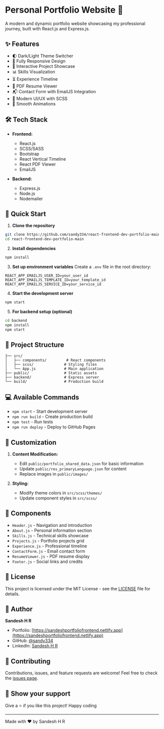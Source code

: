 # Personal Portfolio Website 🚀

A modern and dynamic portfolio website showcasing my professional journey, built with React.js and Express.js.

## ✨ Features

- 🌓 Dark/Light Theme Switcher
- 📱 Fully Responsive Design
- 🎯 Interactive Project Showcase
- 📊 Skills Visualization
- ⏳ Experience Timeline
- 📄 PDF Resume Viewer
- 📬 Contact Form with EmailJS Integration
- 🎨 Modern UI/UX with SCSS
- 🔄 Smooth Animations

## 🛠️ Tech Stack

- **Frontend:**
  - React.js
  - SCSS/SASS
  - Bootstrap
  - React Vertical Timeline
  - React PDF Viewer
  - EmailJS

- **Backend:**
  - Express.js
  - Node.js
  - Nodemailer

## 🚀 Quick Start

1. **Clone the repository**
```bash
git clone https://github.com/sandy334/react-frontend-dev-portfolio-main.git
cd react-frontend-dev-portfolio-main
```

2. **Install dependencies**
```bash
npm install
```

3. **Set up environment variables**
Create a `.env` file in the root directory:
```env
REACT_APP_EMAILJS_USER_ID=your_user_id
REACT_APP_EMAILJS_TEMPLATE_ID=your_template_id
REACT_APP_EMAILJS_SERVICE_ID=your_service_id
```

4. **Start the development server**
```bash
npm start
```

5. **For backend setup (optional)**
```bash
cd backend
npm install
npm start
```

## 📁 Project Structure

```
├── src/
│   ├── components/         # React components
│   ├── scss/              # Styling files
│   └── App.js             # Main application
├── public/                # Static assets
├── backend/               # Express server
└── build/                 # Production build
```

## 💻 Available Commands

- `npm start` - Start development server
- `npm run build` - Create production build
- `npm test` - Run tests
- `npm run deploy` - Deploy to GitHub Pages

## 🎨 Customization

1. **Content Modification:**
   - Edit `public/portfolio_shared_data.json` for basic information
   - Update `public/res_primaryLanguage.json` for content
   - Replace images in `public/images/`

2. **Styling:**
   - Modify theme colors in `src/scss/themes/`
   - Update component styles in `src/scss/`

## 🔧 Components

- `Header.js` - Navigation and introduction
- `About.js` - Personal information section
- `Skills.js` - Technical skills showcase
- `Projects.js` - Portfolio projects grid
- `Experience.js` - Professional timeline
- `ContactForm.js` - Email contact form
- `ResumeViewer.js` - PDF resume display
- `Footer.js` - Social links and credits

## 📄 License

This project is licensed under the MIT License - see the [LICENSE](LICENSE) file for details.

## 👤 Author

**Sandesh H R**

* Portfolio: [https://sandeshportfoliofrontend.netlify.app](https://sandeshportfoliofrontend.netlify.app)
* GitHub: [@sandy334](https://github.com/sandy334)
* LinkedIn: [Sandesh H R](https://www.linkedin.com/in/sandesh-hr-32262a220/)

## 🤝 Contributing

Contributions, issues, and feature requests are welcome! Feel free to check the [issues page](issues-url).

## 🌟 Show your support

Give a ⭐️ if you like this project!
Happy coding

---
Made with ❤️ by Sandesh H R